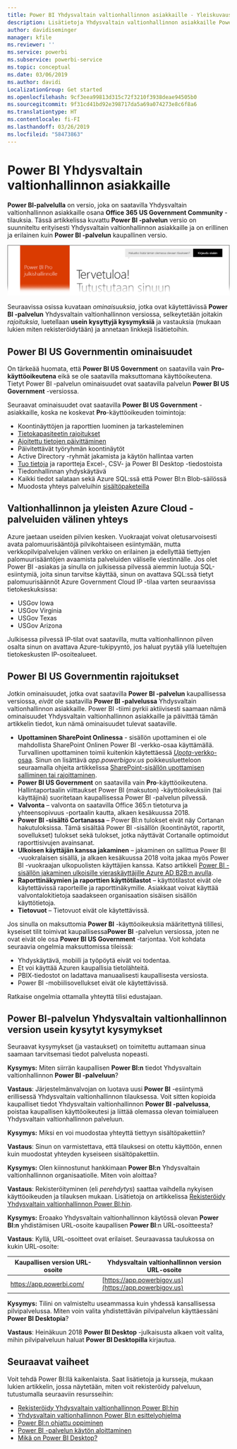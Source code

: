 ```yaml
---
title: Power BI Yhdysvaltain valtionhallinnon asiakkaille - Yleiskuvaus
description: Lisätietoja Yhdysvaltain valtionhallinnon asiakkaille Power BI US Government-palvelun ominaisuuksista ja rajoituksista
author: davidiseminger
manager: kfile
ms.reviewer: ''
ms.service: powerbi
ms.subservice: powerbi-service
ms.topic: conceptual
ms.date: 03/06/2019
ms.author: davidi
LocalizationGroup: Get started
ms.openlocfilehash: 9cf3eea99813d315c72f3210f3938deae94505b0
ms.sourcegitcommit: 9f31cd41bd92e398717da5a69a074273e8c6f8a6
ms.translationtype: HT
ms.contentlocale: fi-FI
ms.lasthandoff: 03/26/2019
ms.locfileid: "58473863"
---
```

# <a name="power-bi-for-us-government-customers"></a>Power BI Yhdysvaltain valtionhallinnon asiakkaille
**Power BI-palvelulla** on versio, joka on saatavilla Yhdysvaltain valtionhallinnon asiakkaille osana **Office 365 US Government Community** -tilauksia. Tässä artikkelissa kuvattu **Power BI -palvelun** versio on suunniteltu erityisesti Yhdysvaltain valtionhallinnon asiakkaille ja on erillinen ja erilainen kuin **Power BI -palvelun** kaupallinen versio.

![](media/service-govus-overview/service_usgov_overview-1.png)

Seuraavissa osissa kuvataan *ominaisuuksia*, jotka ovat käytettävissä **Power BI -palvelun** Yhdysvaltain valtionhallinnon versiossa, selkeytetään joitakin *rajoituksia*, luetellaan **usein kysyttyjä kysymyksiä** ja vastauksia (mukaan lukien miten rekisteröidytään) ja annetaan linkkejä lisätietoihin.

## <a name="features-of-power-bi-us-government"></a>Power BI US Governmentin ominaisuudet
On tärkeää huomata, että **Power BI US Government** on saatavilla vain **Pro-käyttöoikeutena** eikä se ole saatavilla maksuttomana käyttöoikeutena. Tietyt Power BI -palvelun ominaisuudet ovat saatavilla palvelun **Power BI US Government** -versiossa.

Seuraavat ominaisuudet ovat saatavilla **Power BI US Government** -asiakkaille, koska ne koskevat **Pro**-käyttöoikeuden toimintoja:

* Koontinäyttöjen ja raporttien luominen ja tarkasteleminen
* [Tietokapasiteetin rajoitukset](service-admin-manage-your-data-storage-in-power-bi.md)
* [Ajoitettu tietojen päivittäminen](refresh-data.md)
* Päivitettävät työryhmän koontinäytöt
* Active Directory -ryhmät jakamista ja käytön hallintaa varten
* [Tuo tietoja](service-get-data.md) ja raportteja Excel-, CSV- ja Power BI Desktop -tiedostoista
* Tiedonhallinnan yhdyskäytävä
* Kaikki tiedot salataan sekä Azure SQL:ssä että Power BI:n Blob-säilössä
* Muodosta yhteys palveluihin [sisältöpaketeilla](service-connect-to-services.md)

## <a name="connectivity-between-government-and-global-azure-cloud-services"></a>Valtionhallinnon ja yleisten Azure Cloud -palveluiden välinen yhteys 

Azure jaetaan useiden pilvien kesken. Vuokraajat voivat oletusarvoisesti avata palomuurisääntöjä pilvikohtaiseen esiintymään, mutta verkkopilvipalvelujen välinen verkko on erilainen ja edellyttää tiettyjen palomuurisääntöjen avaamista palveluiden väliselle viestinnälle. Jos olet Power BI -asiakas ja sinulla on julkisessa pilvessä aiemmin luotuja SQL-esiintymiä, joita sinun tarvitse käyttää, sinun on avattava SQL:ssä tietyt palomuurisäännöt Azure Government Cloud IP -tilaa varten seuraavissa tietokeskuksissa:

* USGov Iowa
* USGov Virginia
* USGov Texas
* USGov Arizona

Julkisessa pilvessä IP-tilat ovat saatavilla, mutta valtionhallinnon pilven osalta sinun on avattava Azure-tukipyyntö, jos haluat pyytää yllä lueteltujen tietokeskusten IP-osoitealueet. 


## <a name="limitations-of-power-bi-us-government"></a>Power BI US Governmentin rajoitukset
Jotkin ominaisuudet, jotka ovat saatavilla **Power BI -palvelun** kaupallisessa versiossa, *eivät* ole saatavilla **Power BI -palvelussa** Yhdysvaltain valtionhallinnon asiakkaille. Power BI -tiimi pyrkii aktiivisesti saamaan nämä ominaisuudet Yhdysvaltain valtionhallinnon asiakkaille ja päivittää tämän artikkelin tiedot, kun nämä ominaisuudet tulevat saataville.

* **Upottaminen SharePoint Onlinessa** - sisällön upottaminen ei ole mahdollista SharePoint Onlinen Power BI -verkko-osaa käyttämällä. Turvallinen upottaminen toimii kuitenkin käytettäessä [*Upota*-verkko-osaa](https://docs.microsoft.com/power-bi/service-embed-secure). Sinun on lisättävä *app.powerbigov.us* poikkeusluetteloon seuraamalla ohjeita artikkelissa [SharePoint-sisällön upottamisen salliminen tai rajoittaminen](https://support.office.com/article/allow-or-restrict-the-ability-to-embed-content-on-sharepoint-pages-e7baf83f-09d0-4bd1-9058-4aa483ee137b).
* **Power BI US Government** on saatavilla vain **Pro**-käyttöoikeutena. Hallintaportaalin viittaukset Power BI (maksuton) -käyttöoikeuksiin (tai käyttäjinä) suoritetaan kaupallisessa Power BI -palvelun pilvessä.
* **Valvonta** – valvonta on saatavilla Office 365:n tietoturva ja yhteensopivuus -portaalin kautta, alkaen kesäkuussa 2018.
* **Power BI -sisältö Cortanassa** – Power BI:n tulokset eivät näy Cortanan hakutuloksissa. Tämä sisältää Power BI -sisällön (koontinäytöt, raportit, sovellukset) tulokset sekä tulokset, jotka näyttävät Cortanalle optimoidut raporttisivujen avainsanat.
* **Ulkoisen käyttäjän kanssa jakaminen** – jakaminen on sallittua Power BI -vuokralaisen sisällä, ja alkaen kesäkuussa 2018 voita jakaa myös Power BI -vuokraajan ulkopuolisten käyttäjien kanssa. Katso artikkeli [Power BI -sisällön jakaminen ulkoisille vieraskäyttäjille Azure AD B2B:n avulla](service-admin-azure-ad-b2b.md).
* **Raporttinäkymien ja raporttien käyttötilastot** – käyttötilastot eivät ole käytettävissä raporteille ja raporttinäkymille. Asiakkaat voivat käyttää valvontalokitietoja saadakseen organisaation sisäisen sisällön käyttötietoja.
* **Tietovuot** – Tietovuot eivät ole käytettävissä.

Jos sinulla on maksuttomia **Power BI** -käyttöoikeuksia määritettynä tilillesi, kyseiset tilit toimivat kaupallisessa**Power BI** -palvelun versiossa, joten ne ovat eivät ole osa **Power BI US Government** -tarjontaa. Voit kohdata seuraavia ongelmia maksuttomissa tileissä:

* Yhdyskäytävä, mobiili ja työpöytä eivät voi todentaa.
* Et voi käyttää Azuren kaupallisia tietolähteitä.
* PBIX-tiedostot on ladattava manuaalisesti kaupallisesta versiosta.
* Power BI -mobiilisovellukset eivät ole käytettävissä.

Ratkaise ongelmia ottamalla yhteyttä tilisi edustajaan.

## <a name="frequently-asked-questions-faq-for-the-us-government-version-of-the-power-bi-service"></a>Power BI-palvelun Yhdysvaltain valtionhallinnon version usein kysytyt kysymykset
Seuraavat kysymykset (ja vastaukset) on toimitettu auttamaan sinua saamaan tarvitsemasi tiedot palvelusta nopeasti.

**Kysymys:** Miten siirrän kaupallisen **Power BI:n** tiedot Yhdysvaltain valtionhallinnon **Power BI -palveluun**?

**Vastaus**: Järjestelmänvalvojan on luotava uusi **Power BI** -esiintymä erillisessä Yhdysvaltain valtionhallinnon tilauksessa. Voit sitten kopioida kaupalliset tiedot Yhdysvaltain valtionhallinnon **Power BI -palvelussa**, poistaa kaupallisen käyttöoikeutesi ja liittää olemassa olevan toimialueen Yhdysvaltain valtionhallinnon palveluun.

**Kysymys:** Miksi en voi muodostaa yhteyttä tiettyyn sisältöpakettiin?

**Vastaus**: Sinun on varmistettava, että tilauksesi on otettu käyttöön, ennen kuin muodostat yhteyden kyseiseen sisältöpakettiin.

**Kysymys:** Olen kiinnostunut hankkimaan **Power BI:n** Yhdysvaltain valtionhallinnon organisaatiolle. Miten voin aloittaa?

**Vastaus**: Rekisteröityminen (eli *perehdytys*) saattaa vaihdella nykyisen käyttöoikeuden ja tilauksen mukaan. Lisätietoja on artikkelissa [Rekisteröidy Yhdysvaltain valtionhallinnon Power BI:hin](service-govus-signup.md).

**Kysymys:** Eroaako Yhdysvaltain valtionhallinnon käytössä olevan **Power BI:n** yhdistämisen URL-osoite kaupallisen **Power BI**:n URL-osoitteesta?

**Vastaus**: Kyllä, URL-osoitteet ovat erilaiset. Seuraavassa taulukossa on kukin URL-osoite:

| Kaupallisen version URL-osoite | Yhdysvaltain valtionhallinnon version URL-osoite |
| --- | --- |
| https://app.powerbi.com/ |[https://app.powerbigov.us](https://app.powerbigov.us) |

**Kysymys:** Tilini on valmisteltu useammassa kuin yhdessä kansallisessa pilvipalvelussa. Miten voin valita yhdistettävän pilvipalvelun käyttäessäni **Power BI Desktopia**?

**Vastaus**: Heinäkuun 2018 **Power BI Desktop** -julkaisusta alkaen voit valita, mihin pilvipalveluun haluat **Power BI Desktopilla** kirjautua.


## <a name="next-steps"></a>Seuraavat vaiheet
Voit tehdä Power BI:llä kaikenlaista. Saat lisätietoja ja kursseja, mukaan lukien artikkelin, jossa näytetään, miten voit rekisteröidy palveluun, tutustumalla seuraaviin resursseihin:

* [Rekisteröidy Yhdysvaltain valtionhallinnon Power BI:hin](service-govus-signup.md)
* <a href="https://channel9.msdn.com/Blogs/Azure/Cognitive-Services-HDInsight-and-Power-BI-on-Azure-Government">Yhdysvaltain valtionhallinnon Power BI:n esittelyohjelma</a>
* [Power BI:n ohjattu oppiminen](guided-learning/gettingstarted.yml?tutorial-step=1)
* [Power BI -palvelun käytön aloittaminen](service-get-started.md)
* [Mikä on Power BI Desktop?](desktop-what-is-desktop.md)

